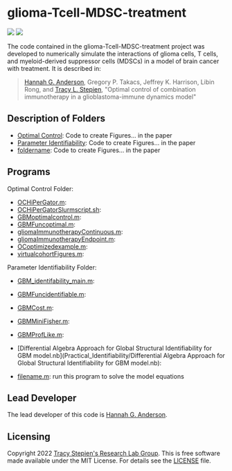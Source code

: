 # glioma-Tcell-MDSC-treatment

<a href="https://github.com/stepien-lab/glioma-Tcell-MDSC-treatment/"><img src="https://img.shields.io/badge/GitHub-stepien--lab%2Fglioma--Tcell--MDSC--treatment-blue" /></a> <a href="LICENSE"><img src="https://img.shields.io/badge/license-MIT-blue.svg" /></a>

The code contained in the glioma-Tcell-MDSC-treatment project was developed to numerically simulate the interactions of glioma cells, T cells, and myeloid-derived suppressor cells (MDSCs) in a model of brain cancer with treatment. It is described in:
>[Hannah G. Anderson](https://github.com/HannahGrace314), Gregory P. Takacs, Jeffrey K. Harrison, Libin Rong, and [Tracy L. Stepien](https://github.com/tstepien/), "Optimal control of combination immunotherapy in a glioblastoma-immune dynamics model"

## Description of Folders
+ [Optimal Control](Optimal_Control): Code to create Figures... in the paper
+ [Parameter Identifiability](Parameter_Identifiability): Code to create Figures... in the paper
+ [foldername](foldername): Code to create Figures... in the paper

## Programs
Optimal Control Folder:
+ [OCHiPerGator.m](Optimal_Control/OCHiPerGator.m): 
+ [OCHiPerGatorSlurmscript.sh](Optimal_Control/OCHiPerGatorSlurmscript.sh): 
+ [GBMoptimalcontrol.m](Optimal_Control/GBMoptimalcontrol.m): 
+ [GBMFuncoptimal.m](Optimal_Control/GBMFuncoptimal.m): 
+ [gliomaImmunotherapyContinuous.m](Optimal_Control/gliomaImmunotherapyContinuous.m): 
+ [gliomaImmunotherapyEndpoint.m](Optimal_Control/gliomaImmunotherapyEndpoint.m): 
+ [OCoptimizedexample.m](Optimal_Control/OCoptimizedexample.m): 
+ [virtualcohortFigures.m](Optimal_Control/virtualcohortFigures.m): 

Parameter Identifiability Folder:
+ [GBM_identifability_main.m](Practical_Identifiability/GBM_identifiability_main.m): 
+ [GBMFuncidentifiable.m](Practical_Identifiability/GBMFuncidentifiable.m):
+ [GBMCost.m](Practical_Identifiability/GBMCost.m): 
+ [GBMMiniFisher.m](Practical_Identifiability/GBMMiniFisher.m): 
+ [GBMProfLike.m](Practical_Identifiability/GBMProfLike.m): 
+ [Differential Algebra Approach for Global Structural Identifiability for GBM model.nb](Practical_Identifiability/Differential Algebra Approach for Global Structural Identifiability for GBM model.nb): 

+ [filename.m](filename.m): run this program to solve the model equations

## Lead Developer
The lead developer of this code is [Hannah G. Anderson](https://github.com/HannahGrace314).

## Licensing
Copyright 2022 [Tracy Stepien's Research Lab Group](https://github.com/stepien-lab/). This is free software made available under the MIT License. For details see the [LICENSE](LICENSE) file.

